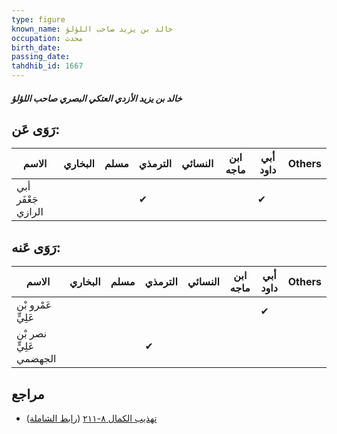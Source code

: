 ```yaml
---
type: figure
known_name: خالد بن يزيد صاحب اللؤلؤ
occupation: محدث
birth_date:
passing_date:
tahdhib_id: 1667
---
```

##### خالد بن يزيد الأزدي العتكي البصري صاحب اللؤلؤ

## رَوَى عَن:
| الاسم              | البخاري | مسلم | الترمذي | النسائي | ابن ماجه | أبي داود | Others |
| ------------------ | ------- | ---- | ------- | ------- | -------- | -------- | ------ |
| أبي جَعْفَر الرازي |         |      | ✔       |         |          | ✔        |        |
## رَوَى عَنه:
| الاسم                   | البخاري | مسلم | الترمذي | النسائي | ابن ماجه | أبي داود | Others |
| ----------------------- | ------- | ---- | ------- | ------- | -------- | -------- | ------ |
| عَمْرو بْن عَلِيٍّ      |         |      |         |         |          | ✔        |        |
| نصر بْن عَلِيٍّ الجهضمي |         |      | ✔       |         |          |          |        |
## مراجع
- [تهذيب الكمال ٨-٢١١](obsidian://open?vault=Tahdhib-al-Kamal&file=Figures/١٦٦٧-خالد%20بن%20يزيد%20الأزدي%20العتكي%20البصري%20صاحب%20اللؤلؤ) ([رابط الشاملة](https://shamela.ws/book/3722/3922))